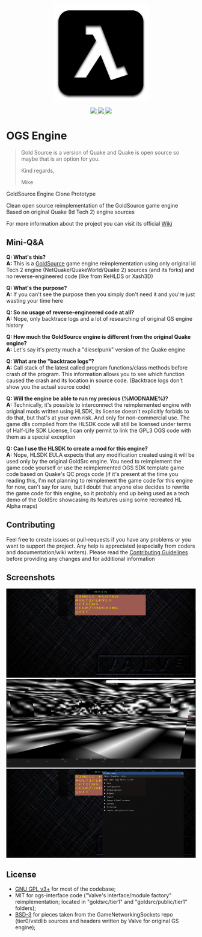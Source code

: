 <p align="center">
	<a href="https://gitlab.com/BlackPhrase/OGS"><img width="256" heigth="256" src="./docs/OGSLogo512x512.png?raw=true" alt="OGS Logo"/></a>
</p>

<p align="center">
	<a href="https://ci.appveyor.com/project/BlackPhrase/OGS">
		<img src="https://ci.appveyor.com/api/projects/status/gitlab/BlackPhrase/OGS?svg=true"/>
	</a>
	<a href="https://travis-ci.org/BlackPhrase/OGS">
		<img src="https://travis-ci.org/BlackPhrase/OGS.svg"/>
	</a>
	<a href="https://codeclimate.com/gitlab/BlackPhrase/OGS/issues">
		<img src="https://img.shields.io/codeclimate/issues/gitlab/BlackPhrase/OGS.svg"/>
	</a>
</p>

# OGS Engine

>Gold Source is a version of Quake and Quake is open source so maybe that is an option for you.
>
>Kind regards,
>
>Mike

GoldSource Engine Clone Prototype

Clean open source reimplementation of the GoldSource game engine  
Based on original Quake (Id Tech 2) engine sources

For more information about the project you can visit its official [Wiki](https://gitlab.com/BlackPhrase/OGS/wikis/home)

## Mini-Q&A

**Q: What's this?**  
**A:** This is a [GoldSource](https://en.wikipedia.org/wiki/GoldSrc) game engine reimplementation using only original id Tech 2 engine (NetQuake/QuakeWorld/Quake 2) sources (and 
its forks) and no reverse-engineered code (like from ReHLDS or Xash3D)

**Q: What's the purpose?**  
**A:** If you can't see the purpose then you simply don't need it and you're just wasting your time here

**Q: So no usage of reverse-engineered code at all?**  
**A:** Nope, only backtrace logs and a lot of researching of original GS engine history

**Q: How much the GoldSource engine is different from the original Quake engine?**  
**A:** Let's say it's pretty much a "dieselpunk" version of the Quake engine

**Q: What are the "backtrace logs"?**  
**A:** Call stack of the latest called program functions/class methods before crash of the program. 
This information allows you to see which function caused the crash and its location in source code. 
(Backtrace logs don't show you the actual source code)

**Q: Will the engine be able to run my precious (%MODNAME%)?**  
**A:** Technically, it's possible to interconnect the reimplemented engine with original mods written 
using HLSDK, its license doesn't explicitly forbids to do that, but that's at your own risk. And only for non-commercial use. 
The game dlls compiled from the HLSDK code will still be licensed under terms of Half-Life SDK License, I can only permit to link 
the GPL3 OGS code with them as a special exception

**Q: Can I use the HLSDK to create a mod for this engine?**  
**A:** Nope, HLSDK EULA expects that any modification created using it will be used only by the original 
GoldSrc engine. You need to reimplement the game code yourself or use the reimplemented OGS SDK template game code based on Quake's QC progs code 
(if it's present at the time you reading this, I'm not planning to reimplement the game code for this engine for now, can't say for sure, but 
I doubt that anyone else decides to rewrite the game code for this engine, so it probably end up being used as a tech demo of the GoldSrc 
showcasing its features using some recreated HL Alpha maps)

## Contributing

Feel free to create issues or pull-requests if you have any problems or you want to support the project. 
Any help is appreciated (especially from coders and documentation/wiki writers). 
Please read the [Contributing Guidelines](CONTRIBUTING.md) before providing any changes and for additional information

## Screenshots

![Menu Test](docs/ogs-menu-test3.png)
![Map Test](docs/ogs-map-test2.png)
![ImGui Test](docs/ogs-imgui-test.png)

## License

* [GNU GPL v3+](LICENSE) for most of the codebase;  
* MIT for ogs-interface code ("Valve's interface/module factory" reimplementation; located in "goldsrc/tier1" and "goldsrc/public/tier1" folders);  
* [BSD-3](https://github.com/ValveSoftware/GameNetworkingSockets/blob/master/LICENSE) for pieces taken from the GameNetworkingSockets repo (tier0/vstdlib sources and headers written by Valve for original GS engine);